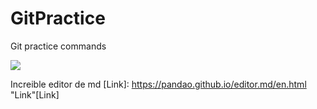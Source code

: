 # GitPractice
Git practice commands

![](https://pandao.github.io/editor.md/images/logos/editormd-logo-180x180.png)

Increible editor de md
[Link]: https://pandao.github.io/editor.md/en.html "Link"[Link]
